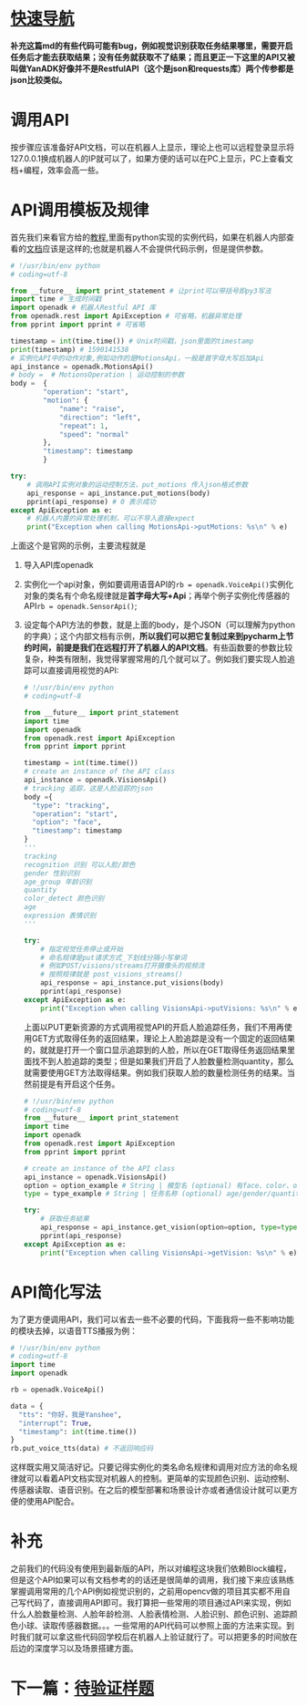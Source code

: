 # [快速导航](https://gitee.com/robot_preparation/code)

**补充这篇md的有些代码可能有bug，例如视觉识别获取任务结果哪里，需要开启任务后才能去获取结果；没有任务就获取不了结果；而且更正一下这里的API又被叫做YanADK好像并不是RestfulAPI（这个是json和requests库）两个传参都是json比较类似。**

# 调用API

按步骤应该准备好API文档，可以在机器人上显示，理论上也可以远程登录显示将127.0.0.1换成机器人的IP就可以了，如果方便的话可以在PC上显示，PC上查看文档+编程，效率会高一些。

# API调用模板及规律

首先我们来看官方给的[教程](http://yandev.ubtrobot.com/#/zh/api),里面有python实现的实例代码，如果在机器人内部查看的[文档](https://app.swaggerhub.com/apis-docs/UBTEDU/apollo_cn/1.0.0#/voice/putVoiceTTS)应该是这样的;也就是机器人不会提供代码示例，但是提供参数。

```python
# !/usr/bin/env python
# coding=utf-8

from __future__ import print_statement # 让print可以带括号即py3写法
import time # 生成时间戳
import openadk # 机器人Restful API 库
from openadk.rest import ApiException # 可省略，机器异常处理
from pprint import pprint # 可省略

timestamp = int(time.time()) # Unix时间戳，json里面的timestamp
print(timestamp) # 1590141538
# 实例化API中的动作对象,例如动作的是MotionsApi，一般是首字母大写后加Api
api_instance = openadk.MotionsApi()
# body =  # MotionsOperation | 运动控制的参数
body =  {
        "operation": "start",
        "motion": {
            "name": "raise",
            "direction": "left",
            "repeat": 1,
            "speed": "normal"
        },
        "timestamp": timestamp
        }

try:
    # 调用API实例对象的运动控制方法，put_motions 传入json格式参数
    api_response = api_instance.put_motions(body)
    pprint(api_response) # 0 表示成功
except ApiException as e:
    # 机器人内置的异常处理机制，可以不导入直接expect
    print("Exception when calling MotionsApi->putMotions: %s\n" % e)
```

上面这个是官网的示例，主要流程就是 

  1. 导入API库openadk

  2. 实例化一个api对象，例如要调用语音API的`rb = openadk.VoiceApi()`实例化对象的类名有个命名规律就是**首字母大写+Api**；再举个例子实例化传感器的API`rb = openadk.SensorApi()`;

  3. 设定每个API方法的参数，就是上面的body，是个JSON（可以理解为python的字典）；这个内部文档有示例，**所以我们可以把它复制过来到pycharm上节约时间，前提是我们在远程打开了机器人的API文档**。有些函数要的参数比较复杂，种类有限制，我觉得掌握常用的几个就可以了。例如我们要实现人脸追踪可以直接调用视觉的API:

     ```python
     # !/usr/bin/env python
     # coding=utf-8
     
     from __future__ import print_statement
     import time
     import openadk
     from openadk.rest import ApiException
     from pprint import pprint
     
     timestamp = int(time.time())
     # create an instance of the API class
     api_instance = openadk.VisionsApi()
     # tracking 追踪，这是人脸追踪的json
     body ={
       "type": "tracking",
       "operation": "start",
       "option": "face",
       "timestamp": timestamp
     }
     '''
     tracking
     recognition 识别 可以人脸/颜色
     gender 性别识别
     age_group 年龄识别
     quantity 
     color_detect 颜色识别
     age
     expression 表情识别
     '''
     
     try:
         # 指定视觉任务停止或开始
         # 命名规律是put请求方式_下划线分隔小写单词
         # 例如POST/visions​/streams打开摄像头的视频流
         # ​按照规律就是 post_visions_​streams()
         api_response = api_instance.put_visions(body)
         pprint(api_response)
     except ApiException as e:
         print("Exception when calling VisionsApi->putVisions: %s\n" % e)
     ```

     上面以PUT更新资源的方式调用视觉API的开启人脸追踪任务，我们不用再使用GET方式取得任务的返回结果，理论上人脸追踪是没有一个固定的返回结果的，就就是打开一个窗口显示追踪到的人脸，所以在GET取得任务返回结果里面找不到人脸追踪的类型；但是如果我们开启了人脸数量检测quantity，那么就需要使用GET方法取得结果。例如我们获取人脸的数量检测任务的结果。当然前提是有开启这个任务。

     ```python
     # !/usr/bin/env python
     # coding=utf-8
     from __future__ import print_statement
     import time
     import openadk
     from openadk.rest import ApiException
     from pprint import pprint
     
     # create an instance of the API class
     api_instance = openadk.VisionsApi()
     option = option_example # String | 模型名 (optional) 有face、color、object
     type = type_example # String | 任务名称 (optional) age/gender/quantity...
     
     try:
         # 获取任务結果
         api_response = api_instance.get_vision(option=option, type=type)
         pprint(api_response)
     except ApiException as e:
         print("Exception when calling VisionsApi->getVision: %s\n" % e)
     ```

# API简化写法

为了更方便调用API，我们可以省去一些不必要的代码，下面我将一些不影响功能的模块去掉，以语音TTS播报为例：

```python
# !/usr/bin/env python
# coding=utf-8
import time
import openadk

rb = openadk.VoiceApi()

data = {
  "tts": "你好，我是Yanshee",
  "interrupt": True,
  "timestamp": int(time.time())
}
rb.put_voice_tts(data) # 不返回响应码


```

这样既实用又简洁好记。只要记得实例化的类名命名规律和调用对应方法的命名规律就可以看着API文档实现对机器人的控制。更简单的实现颜色识别、运动控制、传感器读取、语音识别。在之后的模型部署和场景设计亦或者通信设计就可以更方便的使用API配合。



# 补充

之前我们的代码没有使用到最新版的API，所以对编程这块我们依赖Block编程，但是这个API如果可以有文档参考的的话还是很简单的调用，我们接下来应该熟练掌握调用常用的几个API例如视觉识别的，之前用opencv做的项目其实都不用自己写代码了，直接调用API即可。我打算把一些常用的项目通过API来实现，例如什么人脸数量检测、人脸年龄检测、人脸表情检测、人脸识别、颜色识别、追踪颜色小球、读取传感器数据。。。一些常用的API代码可以参照上面的方法来实现。到时我们就可以拿这些代码回学校后在机器人上验证就行了。可以把更多的时间放在后边的深度学习以及场景搭建方面。

# 下一篇：[待验证样题](https://gitee.com/robot_preparation/code/blob/master/%E5%BD%92%E6%A1%A3%E9%9B%86%E5%90%88/%E6%A0%B7%E9%A2%98%E9%93%BE%E6%8E%A5.md)